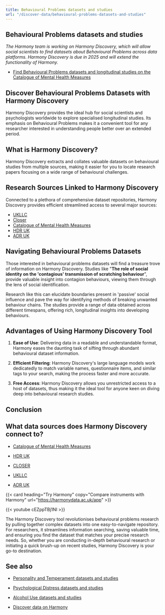 ```yaml
---
title: Behavioural Problems datasets and studies
url: "/discover-data/behavioural-problems-datasets-and-studies"
---
```


## Behavioural Problems datasets and studies

*The Harmony team is working on Harmony Discovery, which will allow social scientists to find datasets about Behavioural Problems across data platforms. Harmony Discovery is due in 2025 and will extend the functionality of Harmony.*

* [Find Behavioural Problems datasets and longitudinal studies on the Catalogue of Mental Health Measures](https://www.cataloguementalhealth.ac.uk/?content=search&query=Topic:behavioural+problems)

## Discover Behavioural Problems Datasets with Harmony Discovery

Harmony Discovery provides the ideal hub for social scientists and psychologists worldwide to explore specialised longitudinal studies. Its emphasis on Behavioural Problems makes it a convenient tool for any researcher interested in understanding people better over an extended period.

## What is Harmony Discovery?

Harmony Discovery extracts and collates valuable datasets on behavioural studies from multiple sources, making it easier for you to locate research papers focusing on a wide range of behavioural challenges. 

## Research Sources Linked to Harmony Discovery

Connected to a plethora of comprehensive dataset repositories, Harmony Discovery provides efficient streamlined access to several major sources:

- [UKLLC](https://explore.ukllc.ac.uk) 
- [Closer](https://www.closer.ac.uk)
- [Catalogue of Mental Health Measures](https://www.cataloguementalhealth.ac.uk/)
- [HDR UK](https://www.hdruk.ac.uk/)
- [ADR UK](https://www.adruk.org/)

## Navigating Behavioural Problems Datasets

Those interested in behavioural problems datasets will find a treasure trove of information on Harmony Discovery. Studies like "**The role of social identity on the 'contagious' transmission of scratching behaviour**", provide valuable insight into contagion behaviours, viewing them through the lens of social identification.

Research like this can elucidate boundaries present in 'passive' social influence and pave the way for identifying methods of breaking unwanted behaviour chains. The studies provide a range of data obtained across different timespans, offering rich, longitudinal insights into developing behaviours. 

## Advantages of Using Harmony Discovery Tool

1. **Ease of Use**: Delivering data in a readable and understandable format, Harmony eases the daunting task of sifting through abundant behavioural dataset information.

2. **Efficient Filtering**: Harmony Discovery's large language models work dedicatedly to match variable names, questionnaire items, and similar tags to your search, making the process faster and more accurate.

3. **Free Access**: Harmony Discovery allows you unrestricted access to a host of datasets, thus making it the ideal tool for anyone keen on diving deep into behavioural research studies.

## Conclusion


## What data sources does Harmony Discovery connect to?

* [Catalogue of Mental Health Measures](https://www.cataloguementalhealth.ac.uk/)

* [HDR UK](https://www.healthdatagateway.org/)

* [CLOSER](https://closer.ac.uk/)

* [UKLLC](https://explore.ukllc.ac.uk)

* [ADR UK](https://www.adruk.org/data-access/data-catalogue/)

{{< card heading="Try Harmony" copy="Compare instruments with Harmony" url="https://harmonydata.ac.uk/app" >}}

{{< youtube cEZppTBj1NI >}}


The Harmony Discovery tool revolutionises behavioural problems research by pulling together complex datasets into one easy-to-navigate repository. For researchers, it streamlines information searching, saving valuable time, and ensuring you find the dataset that matches your precise research needs. So, whether you are conducting in-depth behavioural research or initiating a quick brush-up on recent studies, Harmony Discovery is your go-to destination.

## See also

* [Personality and Temperament datasets and studies](/discover-data/personality-and-temperament-datasets-and-studies)

* [Psychological Distress datasets and studies](/discover-data/psychological-distress-datasets-and-studies)

* [Alcohol Use datasets and studies](/discover-data/alcohol-use-datasets-and-studies)

* [Discover data on Harmony](/discover-data/)
